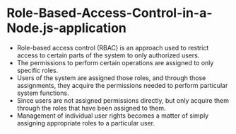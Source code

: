 # Role-Based-Access-Control-in-a-Node.js-application

  * Role-based access control (RBAC) is an approach used to restrict access to certain parts of the system to only authorized users. 
  * The permissions to perform certain operations are assigned to only specific roles.
  * Users of the system are assigned those roles, and through those assignments, they acquire the permissions needed to perform particular system functions. 
  * Since users are not assigned permissions directly, but only acquire them through the roles that have been assigned to them.
  * Management of individual user rights becomes a matter of simply assigning appropriate roles to a particular user.
